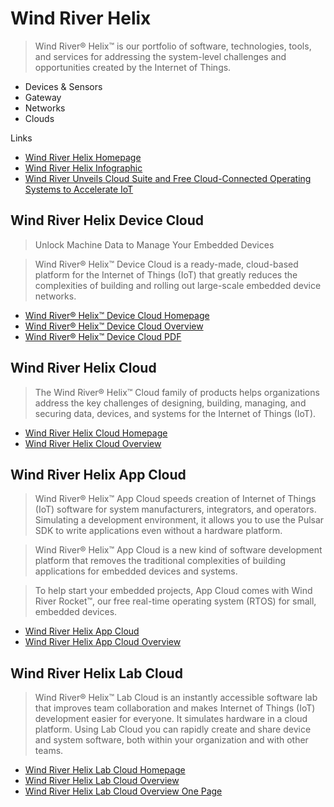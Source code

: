 Wind River Helix
==

> Wind River® Helix™ is our portfolio of software, technologies, tools, and services for addressing the system-level challenges and opportunities created by the Internet of Things.


- Devices & Sensors
- Gateway
- Networks
- Clouds

Links

- [Wind River Helix Homepage](http://www.windriver.com/products/helix/)
- [Wind River Helix Infographic](http://www.windriver.com/products/helix/documents/Wind-River-Helix_infographic.pdf)
- [Wind River Unveils Cloud Suite and Free Cloud-Connected Operating Systems to Accelerate IoT](http://www.windriver.com/news/press/pr.html?ID=13925)


## Wind River Helix Device Cloud

> Unlock Machine Data to Manage Your Embedded Devices

> Wind River® Helix™ Device Cloud is a ready-made, cloud-based platform for the Internet of Things (IoT) that greatly reduces the complexities of building and rolling out large-scale embedded device networks.

- [Wind River® Helix™ Device Cloud Homepage](http://www.windriver.com/products/helix/device-cloud/)
- [Wind River® Helix™ Device Cloud Overview](http://www.windriver.com/products/product-overviews/wr-device-cloud_overview.pdf)
- [Wind River® Helix™ Device Cloud PDF](http://www.windriver.com/products/product-overviews/PO-Wind-River-Helix-Device-Cloud.pdf)

## Wind River Helix Cloud

> The Wind River® Helix™ Cloud family of products helps organizations address the key challenges of designing, building, managing, and securing data, devices, and systems for the Internet of Things (IoT).

- [Wind River Helix Cloud Homepage](http://www.windriver.com/products/helix/helix-cloud/)
- [Wind River Helix Cloud Overview](http://www.windriver.com/products/product-overviews/wr-helix-cloud_overview.pdf)

## Wind River Helix App Cloud

> Wind River® Helix™ App Cloud speeds creation of Internet of Things (IoT) software for system manufacturers, integrators, and operators. Simulating a development environment, it allows you to use the Pulsar SDK to write applications even without a hardware platform.

> Wind River® Helix™ App Cloud is a new kind of software development platform that removes the traditional complexities of building applications for embedded devices and systems.

> To help start your embedded projects, App Cloud comes with Wind River Rocket™, our free real-time operating system (RTOS) for small, embedded devices.

- [Wind River Helix App Cloud](http://www.windriver.com/products/helix/app-cloud/)
- [Wind River Helix App Cloud Overview](http://www.windriver.com/products/product-overviews/wr-app-cloud_overview.pdf)


## Wind River Helix Lab Cloud

> Wind River® Helix™ Lab Cloud is an instantly accessible software lab that improves team collaboration and makes Internet of Things (IoT) development easier for everyone. It simulates hardware in a cloud platform. Using Lab Cloud you can rapidly create and share device and system software, both within your organization and with other teams.

- [Wind River Helix Lab Cloud Homepage](http://www.windriver.com/products/helix/lab-cloud/)
- [Wind River Helix Lab Cloud Overview](http://www.windriver.com/products/product-overviews/wr-lab-cloud_overview.pdf)
- [Wind River Helix Lab Cloud Overview One Page](http://www.windriver.com/products/product-overviews/wr-lab-cloud-onepage-overview.pdf)